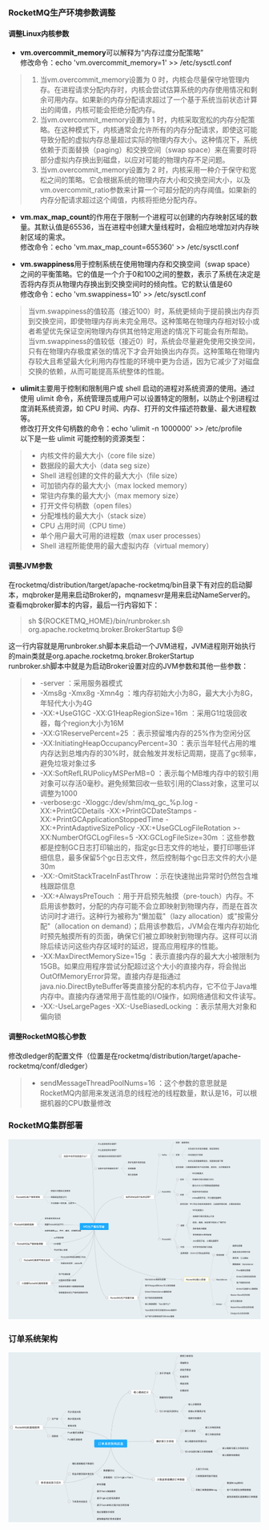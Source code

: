 ### RocketMQ生产环境参数调整
#### 调整Linux内核参数
- **vm.overcommit_memory**可以解释为“内存过度分配策略”  
修改命令：echo 'vm.overcommit_memory=1' >> /etc/sysctl.conf
> 1. 当vm.overcommit_memory设置为 0 时，内核会尽量保守地管理内存。在进程请求分配内存时，内核会尝试估算系统的内存使用情况和剩余可用内存。如果新的内存分配请求超过了一个基于系统当前状态计算出的阈值，内核可能会拒绝分配内存。
> 2. 当vm.overcommit_memory设置为 1 时，内核采取宽松的内存分配策略。在这种模式下，内核通常会允许所有的内存分配请求，即使这可能导致分配的虚拟内存总量超过实际的物理内存大小。这种情况下，系统依赖于页面替换（paging）和交换空间（swap space）来在需要时将部分虚拟内存换出到磁盘，以应对可能的物理内存不足问题。
> 3. 当vm.overcommit_memory设置为 2 时，内核采用一种介于保守和宽松之间的策略。它会根据系统的物理内存大小和交换空间大小，以及vm.overcommit_ratio参数来计算一个可超分配的内存阈值。如果新的内存分配请求超过这个阈值，内核将拒绝分配内存。

- **vm.max_map_count**的作用在于限制一个进程可以创建的内存映射区域的数量。其默认值是65536，当在进程中创建大量线程时，会相应地增加对内存映射区域的需求。  
修改命令：echo 'vm.max_map_count=655360' >> /etc/sysctl.conf  

- **vm.swappiness**用于控制系统在使用物理内存和交换空间（swap space）之间的平衡策略。它的值是一个介于0和100之间的整数，表示了系统在决定是否将内存页从物理内存换出到交换空间时的倾向性。它的默认值是60  
修改命令：echo 'vm.swappiness=10' >> /etc/sysctl.conf
> 当vm.swappiness的值较高（接近100）时，系统更倾向于提前换出内存页到交换空间，即使物理内存尚未完全用尽。这种策略在物理内存相对较小或者希望优先保证空闲物理内存供其他特定用途的情况下可能会有所帮助。  
> 当vm.swappiness的值较低（接近0）时，系统会尽量避免使用交换空间，只有在物理内存极度紧张的情况下才会开始换出内存页。这种策略在物理内存较大且希望最大化利用内存性能的环境中更为合适，因为它减少了对磁盘交换的依赖，从而可能提高系统整体的性能。

- **ulimit**主要用于控制和限制用户或 shell 启动的进程对系统资源的使用。通过使用 ulimit 命令，系统管理员或用户可以设置特定的限制，以防止个别进程过度消耗系统资源，如 CPU 时间、内存、打开的文件描述符数量、最大进程数等。  
修改打开文件句柄数的命令：echo 'ulimit -n 1000000' >> /etc/profile  
以下是一些 ulimit 可能控制的资源类型：
>- 内核文件的最大大小（core file size）
>- 数据段的最大大小（data seg size）
>- Shell 进程创建的文件的最大大小（file size）
>- 可加锁内存的最大大小（max locked memory）
>- 常驻内存集的最大大小（max memory size）
>- 打开文件句柄数（open files）
>- 分配堆栈的最大大小（stack size）
>- CPU 占用时间（CPU time）
>- 单个用户最大可用的进程数（max user processes）
>- Shell 进程所能使用的最大虚拟内存（virtual memory）

#### 调整JVM参数
在rocketmq/distribution/target/apache-rocketmq/bin目录下有对应的启动脚本，mqbroker是用来启动Broker的，mqnamesvr是用来启动NameServer的。  
查看mqbroker脚本的内容，最后一行内容如下：
> sh ${ROCKETMQ_HOME}/bin/runbroker.sh org.apache.rocketmq.broker.BrokerStartup $@

这一行内容就是用runbroker.sh脚本来启动一个JVM进程，JVM进程刚开始执行的main类就是org.apache.rocketmq.broker.BrokerStartup  
runbroker.sh脚本中就是为启动Broker设置对应的JVM参数和其他一些参数：
>- -server ：采用服务器模式
>- -Xms8g -Xmx8g -Xmn4g ：堆内存初始大小为8G，最大大小为8G，年轻代大小为4G
>- -XX:+UseG1GC -XX:G1HeapRegionSize=16m ：采用G1垃圾回收器，每个region大小为16M
>- -XX:G1ReservePercent=25 ：表示预留堆内存的25%作为空闲分区
>- -XX:InitiatingHeapOccupancyPercent=30 ：表示当年轻代占用的堆内存达到总堆内存的30%时，就会触发并发标记周期，提高了gc频率，避免垃圾对象过多
>- -XX:SoftRefLRUPolicyMSPerMB=0 ：表示每个MB堆内存中的软引用对象可以存活0毫秒。避免频繁回收一些软引用的Class对象，这里可以调整为1000
>- -verbose:gc -Xloggc:/dev/shm/mq_gc_%p.log -XX:+PrintGCDetails -XX:+PrintGCDateStamps -XX:+PrintGCApplicationStoppedTime -XX:+PrintAdaptiveSizePolicy -XX:+UseGCLogFileRotation >-XX:NumberOfGCLogFiles=5 -XX:GCLogFileSize=30m ：这些参数都是控制GC日志打印输出的，指定gc日志文件的地址，要打印哪些详细信息，最多保留5个gc日志文件，然后控制每个gc日志文件的大小是30m
>- -XX:-OmitStackTraceInFastThrow ：示在快速抛出异常时仍然包含堆栈跟踪信息
>- -XX:+AlwaysPreTouch ：用于开启预先触摸（pre-touch）内存。不启用该参数时，分配的内存可能不会立即映射到物理内存，而是在首次访问时才进行。这种行为被称为"懒加载"（lazy allocation）或"按需分配"（allocation on demand）；启用该参数后，JVM会在堆内存初始化时预先触摸所有的页面，确保它们被立即映射到物理内存。这样可以消除后续访问这些内存区域时的延迟，提高应用程序的性能。
>- -XX:MaxDirectMemorySize=15g ：表示直接内存的最大大小被限制为15GB。如果应用程序尝试分配超过这个大小的直接内存，将会抛出OutOfMemoryError异常。直接内存是指通过java.nio.DirectByteBuffer等类直接分配的本机内存，它不位于Java堆内存中。直接内存通常用于高性能的I/O操作，如网络通信和文件读写。
>- -XX:-UseLargePages -XX:-UseBiasedLocking ：表示禁用大对象和偏向锁

#### 调整RocketMQ核心参数
修改dledger的配置文件（位置是在rocketmq/distribution/target/apache-rocketmq/conf/dledger）
>- sendMessageThreadPoolNums=16 ：这个参数的意思就是RocketMQ内部用来发送消息的线程池的线程数量，默认是16，可以根据机器的CPU数量修改

### RocketMQ集群部署
![rocketmq_deploy_mindmap](../images/mq/2023-12-20_rocketmq部署.png)

### 订单系统架构
![order_architecture](../images/mq/2023-12-20_order_architecture.png)